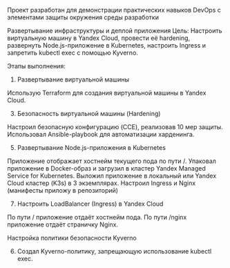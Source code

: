Проект разработан для демонстрации практических навыков DevOps c элементами защиты окружения среды разработки

Развертывание инфраструктуры и деплой приложения
Цель:
Настроить виртуальную машину в Yandex Cloud, провести её hardening, развернуть Node.js-приложение в Kubernetes, настроить Ingress и запретить kubectl exec с помощью Kyverno.

Этапы выполнения:
1. Развертывание виртуальной машины
   
Использую Terraform для создания виртуальной машины в Yandex Cloud.

3. Безопасность виртуальной машины (Hardening)
   
Настроил безопасную конфигурацию (CCE), реализовав 10 мер защиты.
Использовал Ansible-playbook для автоматизации харденинга.

5. Развертывание Node.js-приложения в Kubernetes
   
Приложение отображает хостнейм текущего пода по пути /.
Упаковал приложение в Docker-образ и загрузил в кластер Yandex Managed Service for Kubernetes.
Выложил приложение в локальный или Yandex Cloud кластер (K3s) в 3 экземплярах.
Настроил Ingress и Nginx (манифесты приложу в репозиторий)

7. Настроить LoadBalancer (Ingress) в Yandex Cloud
   
По пути / приложение отдаёт хостнейм пода.
По пути /nginx приложение отдаёт страничку Nginx.

Настройка политики безопасности Kyverno

6. Создал Kyverno-политику, запрещающую использование kubectl exec.
